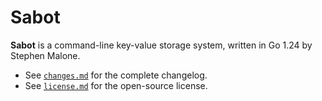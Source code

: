 # Sabot

**Sabot** is a command-line key-value storage system, written in Go 1.24 by Stephen Malone.

- See [`changes.md`][ch] for the complete changelog.
- See [`license.md`][li] for the open-source license.

[ch]: https://github.com/gesedels/sabot/blob/main/changes.md
[li]: https://github.com/gesedels/sabot/blob/main/license.md
